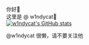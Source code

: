 你好🫠  
这里是 @ w1ndycat🎉  
[![w1ndycat's GitHub stats](https://github-readme-stats.vercel.app/api?username=w1ndycat&show_icons=true&theme=dark)](https:github.com/anuraghazra/github-readme-stats)    

@w1ndycat 很懒，请不要关注他



<!---
absolutevaluesb/absolutevaluesb is a ✨ special ✨ repository because its `README.md` (this file) appears on your GitHub profile.
You can click the Preview link to take a look at your changes.
--->
